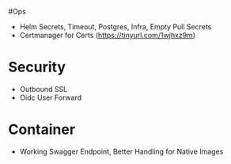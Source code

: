 #Ops
- Helm Secrets, Timeout, Postgres, Infra, Empty Pull Secrets
- Certmanager for Certs (https://tinyurl.com/1wjhxz9m)

# Security
- Outbound SSL
- Oidc User Forward

# Container
- Working Swagger Endpoint, Better Handling for Native Images
